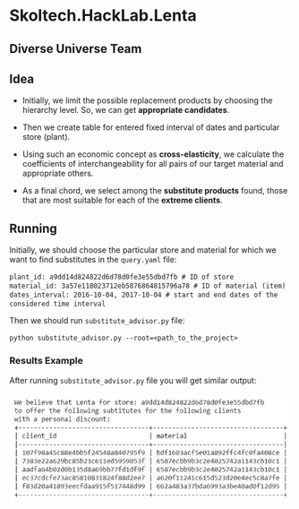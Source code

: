 # Skoltech.HackLab.Lenta

## Diverse Universe Team

## Idea

* Initially, we limit the possible replacement products by choosing the hierarchy level. So, we can get **appropriate candidates**.

* Then we create table for entered fixed interval of dates and particular store (plant).

* Using such an economic concept as **cross-elasticity**, we calculate the coefficients of interchangeability for all pairs
  of our target material and appropriate others.

* As a final chord, we select among the **substitute products** found, those that are most suitable for each of the **extreme clients**.

## Running

Initially, we should choose the particular store and material for which we want to find substitutes in the `query.yaml` file:

```
plant_id: a9dd14d824822d6d78d0fe3e55dbd7fb # ID of store
material_id: 3a57e118023712eb5876864815796a78 # ID of material (item)
dates_interval: 2016-10-04, 2017-10-04 # start and end dates of the considered time interval
```

Then we should run `substitute_advisor.py` file:

```
python substitute_advisor.py --root=<path_to_the_project>
```

### Results Example

After running `substitute_advisor.py` file you will get similar output:

![output_example](output_example.png)
